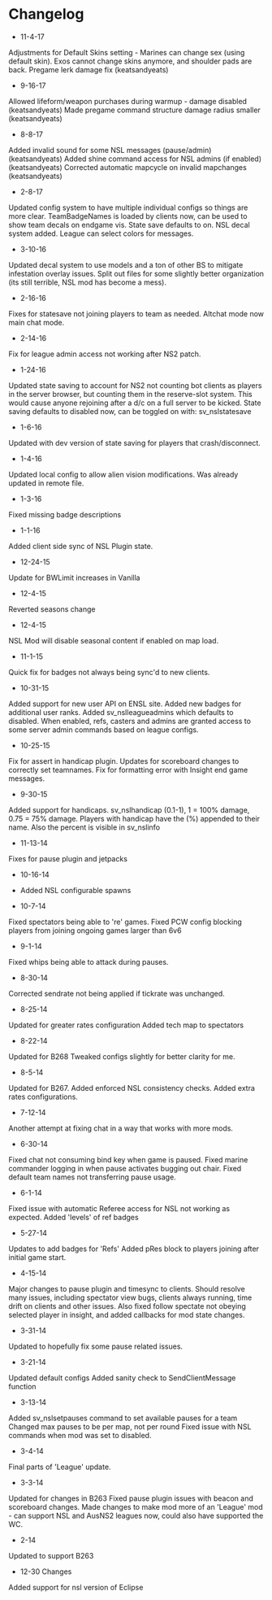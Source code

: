 # Changelog

* 11-4-17

Adjustments for Default Skins setting - Marines can change sex (using default skin).  Exos cannot change skins anymore, and shoulder pads are back.
Pregame lerk damage fix (keatsandyeats)

* 9-16-17

Allowed lifeform/weapon purchases during warmup - damage disabled (keatsandyeats)
Made pregame command structure damage radius smaller (keatsandyeats)

* 8-8-17

Added invalid sound for some NSL messages (pause/admin) (keatsandyeats)
Added shine command access for NSL admins (if enabled) (keatsandyeats)
Corrected automatic mapcycle on invalid mapchanges (keatsandyeats)

* 2-8-17

Updated config system to have multiple individual configs so things are more clear.
TeamBadgeNames is loaded by clients now, can be used to show team decals on endgame vis.
State save defaults to on.
NSL decal system added.
League can select colors for messages.

* 3-10-16

Updated decal system to use models and a ton of other BS to mitigate infestation overlay issues.
Split out files for some slightly better organization (its still terrible, NSL mod has become a mess).

* 2-16-16

Fixes for statesave not joining players to team as needed.
Altchat mode now main chat mode.

* 2-14-16

Fix for league admin access not working after NS2 patch.

* 1-24-16

Updated state saving to account for NS2 not counting bot clients as players in the server browser, but counting them in the reserve-slot system.  This would cause anyone rejoining after a d/c on a full server to be kicked.
State saving defaults to disabled now, can be toggled on with: sv_nslstatesave

* 1-6-16

Updated with dev version of state saving for players that crash/disconnect.

* 1-4-16

Updated local config to allow alien vision modifications.
Was already updated in remote file.

* 1-3-16

Fixed missing badge descriptions

* 1-1-16

Added client side sync of NSL Plugin state.

* 12-24-15

Update for BWLimit increases in Vanilla

* 12-4-15

Reverted seasons change

* 12-4-15

NSL Mod will disable seasonal content if enabled on map load.

* 11-1-15

Quick fix for badges not always being sync'd to new clients.

* 10-31-15

Added support for new user API on ENSL site.
Added new badges for additional user ranks.
Added sv_nslleagueadmins which defaults to disabled.  When enabled, refs, casters and admins are granted access to some server admin commands based on league configs.

* 10-25-15

Fix for assert in handicap plugin.
Updates for scoreboard changes to correctly set teamnames.
Fix for formatting error with Insight end game messages.

* 9-30-15

Added support for handicaps.
sv_nslhandicap (0.1-1), 1 = 100% damage, 0.75 = 75% damage.
Players with handicap have the (%) appended to their name.
Also the percent is visible in sv_nslinfo

* 11-13-14

Fixes for pause plugin and jetpacks

* 10-16-14

* Added NSL configurable spawns

* 10-7-14

Fixed spectators being able to 're' games.
Fixed PCW config blocking players from joining ongoing games larger than 6v6

* 9-1-14

Fixed whips being able to attack during pauses.

* 8-30-14

Corrected sendrate not being applied if tickrate was unchanged.

* 8-25-14

Updated for greater rates configuration
Added tech map to spectators

* 8-22-14

Updated for B268
Tweaked configs slightly for better clarity for me.

* 8-5-14

Updated for B267.
Added enforced NSL consistency checks.
Added extra rates configurations.

* 7-12-14

Another attempt at fixing chat in a way that works with more mods.

* 6-30-14

Fixed chat not consuming bind key when game is paused.
Fixed marine commander logging in when pause activates bugging out chair.
Fixed default team names not transferring pause usage.

* 6-1-14

Fixed issue with automatic Referee access for NSL not working as expected.
Added 'levels' of ref badges

* 5-27-14

Updates to add badges for 'Refs'
Added pRes block to players joining after initial game start.

* 4-15-14

Major changes to pause plugin and timesync to clients.  Should resolve many issues, including spectator view bugs, clients always running, time drift on clients and other issues.  Also fixed follow spectate not obeying selected player in insight, and added callbacks for mod state changes.

* 3-31-14

Updated to hopefully fix some pause related issues.

* 3-21-14

Updated default configs
Added sanity check to SendClientMessage function

* 3-13-14

Added sv_nslsetpauses command to set available pauses for a team
Changed max pauses to be per map, not per round
Fixed issue with NSL commands when mod was set to disabled.

* 3-4-14

Final parts of 'League' update.

* 3-3-14

Updated for changes in B263
Fixed pause plugin issues with beacon and scoreboard changes.
Made changes to make mod more of an 'League' mod - can support NSL and AusNS2 leagues now, could also have supported the WC.

* 2-14

Updated to support B263

* 12-30 Changes

Added support for nsl version of Eclipse